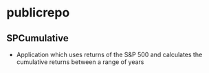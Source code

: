 # publicrepo

## SPCumulative

- Application which uses returns of the S&P 500 and calculates the cumulative returns between a range of years
